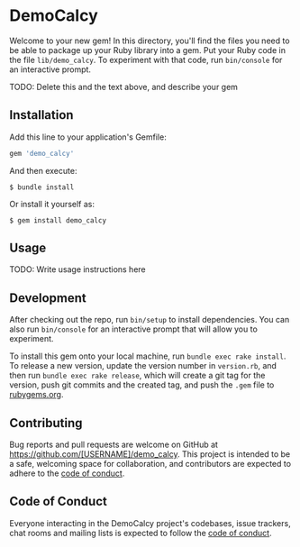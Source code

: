 # DemoCalcy

Welcome to your new gem! In this directory, you'll find the files you need to be able to package up your Ruby library into a gem. Put your Ruby code in the file `lib/demo_calcy`. To experiment with that code, run `bin/console` for an interactive prompt.

TODO: Delete this and the text above, and describe your gem

## Installation

Add this line to your application's Gemfile:

```ruby
gem 'demo_calcy'
```

And then execute:

    $ bundle install

Or install it yourself as:

    $ gem install demo_calcy

## Usage

TODO: Write usage instructions here

## Development

After checking out the repo, run `bin/setup` to install dependencies. You can also run `bin/console` for an interactive prompt that will allow you to experiment.

To install this gem onto your local machine, run `bundle exec rake install`. To release a new version, update the version number in `version.rb`, and then run `bundle exec rake release`, which will create a git tag for the version, push git commits and the created tag, and push the `.gem` file to [rubygems.org](https://rubygems.org).

## Contributing

Bug reports and pull requests are welcome on GitHub at https://github.com/[USERNAME]/demo_calcy. This project is intended to be a safe, welcoming space for collaboration, and contributors are expected to adhere to the [code of conduct](https://github.com/[USERNAME]/demo_calcy/blob/master/CODE_OF_CONDUCT.md).

## Code of Conduct

Everyone interacting in the DemoCalcy project's codebases, issue trackers, chat rooms and mailing lists is expected to follow the [code of conduct](https://github.com/[USERNAME]/demo_calcy/blob/master/CODE_OF_CONDUCT.md).
